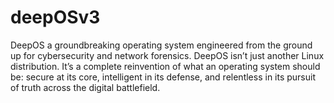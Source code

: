 # deepOSv3
DeepOS a groundbreaking operating system engineered from the ground up for cybersecurity and network forensics. DeepOS isn’t just another Linux distribution. It’s a complete reinvention of what an operating system should be: secure at its core, intelligent in its defense, and relentless in its pursuit of truth across the digital battlefield.
